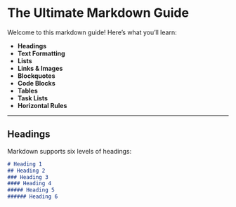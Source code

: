 # The Ultimate Markdown Guide

Welcome to this markdown guide! Here’s what you’ll learn:
- **Headings**
- **Text Formatting**
- **Lists**
- **Links & Images**
- **Blockquotes**
- **Code Blocks**
- **Tables**
- **Task Lists**
- **Horizontal Rules**

---

## Headings

Markdown supports six levels of headings:

```md
# Heading 1
## Heading 2
### Heading 3
#### Heading 4
##### Heading 5
###### Heading 6
